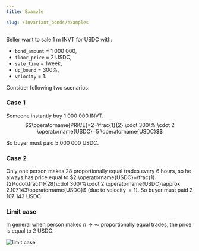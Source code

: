 ```yaml
---
title: Example

slug: /invariant_bonds/examples
---
```


Seller want to sale 1 m INVT for USDC with:

- `bond_amount` = 1 000 000,
- `floor_price` = 2 USDC,
- `sale_time` = 1week,
- `up_bound` = 300%,
- `velocity` = 1.

Consider following two scenarios:

### Case 1

Someone instantly buy 1 000 000 INVT.  
$$\operatorname{PRICE}=2+\frac{1}{2} \cdot 300\% \cdot 2 \operatorname{USDC}=5 \operatorname{USDC}$$

So buyer must paid 5 000 000 USDC.

### Case 2

Only one person makes 28 proportionally equal trades every 6 hours, so he always has price equal to $2 \operatorname{USDC}+\frac{1}{2}\cdot\frac{1}{28}\cdot 300\%\cdot 2 \operatorname{USDC}\approx 2.107143\operatorname{USDC}$ (due to $\operatorname{velocity}=1$).
So buyer must paid 2 107 143 USDC.

### Limit case

In general when person makes ${n\rightarrow\infty}$ proportionally equal trades, the price is equal to 2 USDC.

![limit case](/img/docs/math/limit_case.svg)
